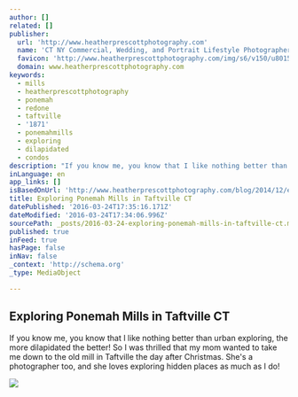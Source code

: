 ```yaml
---
author: []
related: []
publisher:
  url: 'http://www.heatherprescottphotography.com'
  name: 'CT NY Commercial, Wedding, and Portrait Lifestyle Photographer | Heather Prescott Photography dot com'
  favicon: 'http://www.heatherprescottphotography.com/img/s6/v150/u801546458-o481983289-81.ico'
  domain: www.heatherprescottphotography.com
keywords:
  - mills
  - heatherprescottphotography
  - ponemah
  - redone
  - taftville
  - '1871'
  - ponemahmills
  - exploring
  - dilapidated
  - condos
description: "If you know me, you know that I like nothing better than urban exploring, the more dilapidated the better! So I was thrilled that my mom wanted to take me down to the old mill in Taftville the day after Christmas. She's a photographer too, and she loves exploring hidden places as much as I do!"
inLanguage: en
app_links: []
isBasedOnUrl: 'http://www.heatherprescottphotography.com/blog/2014/12/exploring-ponemah-mills-in-taftville-ct'
title: Exploring Ponemah Mills in Taftville CT
datePublished: '2016-03-24T17:35:16.171Z'
dateModified: '2016-03-24T17:34:06.996Z'
sourcePath: _posts/2016-03-24-exploring-ponemah-mills-in-taftville-ct.md
published: true
inFeed: true
hasPage: false
inNav: false
_context: 'http://schema.org'
_type: MediaObject

---
```

<article style=""><h1>Exploring Ponemah Mills in Taftville CT</h1><p>If you know me, you know that I like nothing better than urban exploring, the more dilapidated the better! So I was thrilled that my mom wanted to take me down to the old mill in Taftville the day after Christmas. She's a photographer too, and she loves exploring hidden places as much as I do!</p><img src="http://www.heatherprescottphotography.com/img/s6/v144/p987120136-4.jpg" /></article>